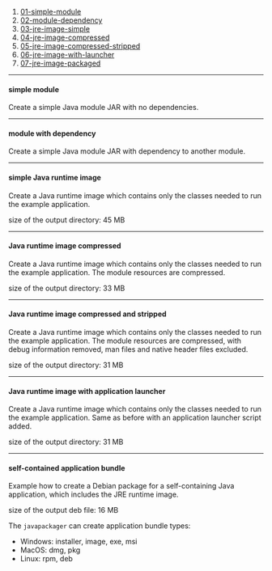 1. [01-simple-module](#simple-module)
1. [02-module-dependency](#module-with-dependency)
1. [03-jre-image-simple](#simple-java-runtime-image)
1. [04-jre-image-compressed](#java-runtime-image-compressed)
1. [05-jre-image-compressed-stripped](#java-runtime-image-compressed-and-debug-removed)
1. [06-jre-image-with-launcher](#java-runtime-image-with-application-launcher)
1. [07-jre-image-packaged](#self-contained-application-bundle)

***

#### simple module

Create a simple Java module JAR with no dependencies.

***

#### module with dependency

Create a simple Java module JAR with dependency to another module.

***

#### simple Java runtime image

Create a Java runtime image which contains only the classes needed to run the example application.

size of the output directory: 45 MB

***

#### Java runtime image compressed

Create a Java runtime image which contains only the classes needed to run the example application. The module resources are compressed.

size of the output directory: 33 MB

***

#### Java runtime image compressed and stripped

Create a Java runtime image which contains only the classes needed to run the example application. The module resources are compressed, with debug information removed, man files and native header files excluded.

size of the output directory: 31 MB

***

#### Java runtime image with application launcher

Create a Java runtime image which contains only the classes needed to run the example application. Same as before with an application launcher script added.

size of the output directory: 31 MB

***

#### self-contained application bundle

Example how to create a Debian package for a self-containing Java application, which includes the JRE runtime image.

size of the output deb file: 16 MB

The `javapackager` can create application bundle types:

 - Windows: installer, image, exe, msi
 - MacOS: dmg, pkg
 - Linux: rpm, deb
